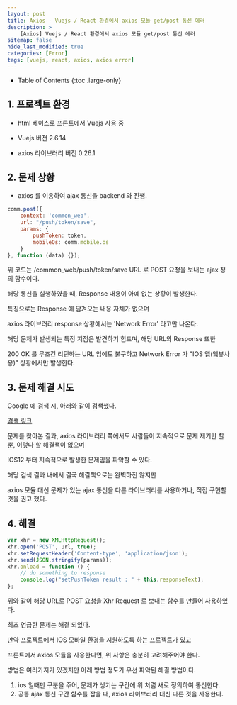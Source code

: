 ```yaml
---
layout: post
title: Axios - Vuejs / React 환경에서 axios 모듈 get/post 통신 에러
description: >
    [Axios] Vuejs / React 환경에서 axios 모듈 get/post 통신 에러
sitemap: false
hide_last_modified: true
categories: [Error]
tags: [vuejs, react, axios, axios error]
---
```


- Table of Contents
{:toc .large-only}

## 1. 프로젝트 환경
- html 베이스로 프론트에서 Vuejs 사용 중

- Vuejs 버전 2.6.14

- axios 라이브러리 버전 0.26.1

## 2. 문제 상황
- axios 를 이용하여 ajax 통신을 backend 와 진행.
```js
comm.post({
    context: 'common_web',
    url: "/push/token/save",
    params: {
        pushToken: token,
        mobileOs: comm.mobile.os
    }
}, function (data) {});
```

위 코드는 /common_web/push/token/save URL 로 POST 요청을 보내는 ajax 정의 함수이다.

해당 통신을 실행하였을 때, Response 내용이 아예 없는 상황이 발생한다.

특징으로는 Response 에 담겨오는 내용 자체가 없으며

axios 라이브러리 response 상황에서는 'Network Error' 라고만 나온다.

해당 문제가 발생되는 특정 지점은 발견하기 힘드며, 해당 URL의 Response 또한

200 OK 를 무조건 리턴하는 URL 임에도 불구하고 Network Error 가 "IOS 앱(웹뷰사용)" 상황에서만 발생한다.

## 3. 문제 해결 시도
Google 에 검색 시, 아래와 같이 검색했다.

[검색 링크](https://www.google.com/search?q=ios+axios+network+error&amp;sxsrf=APq-WBt-D8cszOHOYhKcgIny6VLfDaNitA%3A1648191976365&amp;ei=6Gk9YqLtFdqQ1e8PvZybgA8&amp;ved=0ahUKEwiigZfK2eD2AhVaSPUHHT3OBvAQ4dUDCA4&amp;uact=5&amp;oq=ios+axios+network+error&amp;gs_lcp=Cgdnd3Mtd2l6EAMyBQgAEMsBMgYIABAFEB46BwgAEEcQsANKBAhBGABKBAhGGABQighY-AlgkgtoAXABeACAAXmIAbgDkgEDMC40mAEAoAEByAEKwAEB&amp;sclient=gws-wiz)

문제를 찾아본 결과, axios 라이브러리 쪽에서도 사람들이 지속적으로 문제 제기만 할 뿐, 이렇다 할 해결책이 없으며

IOS12 부터 지속적으로 발생한 문제임을 파악할 수 있다.

해당 검색 결과 내에서 결국 해결책으로는 완벽하진 않지만

axios 모듈 대신 문제가 있는 ajax 통신을 다른 라이브러리를 사용하거나, 직접 구현할 것을 권고 했다.



## 4. 해결
```js
var xhr = new XMLHttpRequest();
xhr.open('POST', url, true);
xhr.setRequestHeader('Content-type', 'application/json');
xhr.send(JSON.stringify(params));
xhr.onload = function () {
    // do something to response
    console.log("setPushToken result : " + this.responseText);
};
```




위와 같이 해당 URL로 POST 요청을 Xhr Request 로 보내는 함수를 만들어 사용하였다.

최초 언급한 문제는 해결 되었다.

만약 프로젝트에서 IOS 모바일 환경을 지원하도록 하는 프로젝트가 있고

프론트에서 axios 모듈을 사용한다면, 위 사항은 충분히 고려해주어야 한다.

방법은 여러가지가 있겠지만 아래 방법 정도가 우선 파악된 해결 방법이다.


1. ios 일때만 구분을 주어, 문제가 생기는 구간에 위 처럼 새로 정의하여 통신한다.
2. 공통 ajax 통신 구간 함수를 잡을 때, axios 라이브러리 대신 다른 것을 사용한다.







